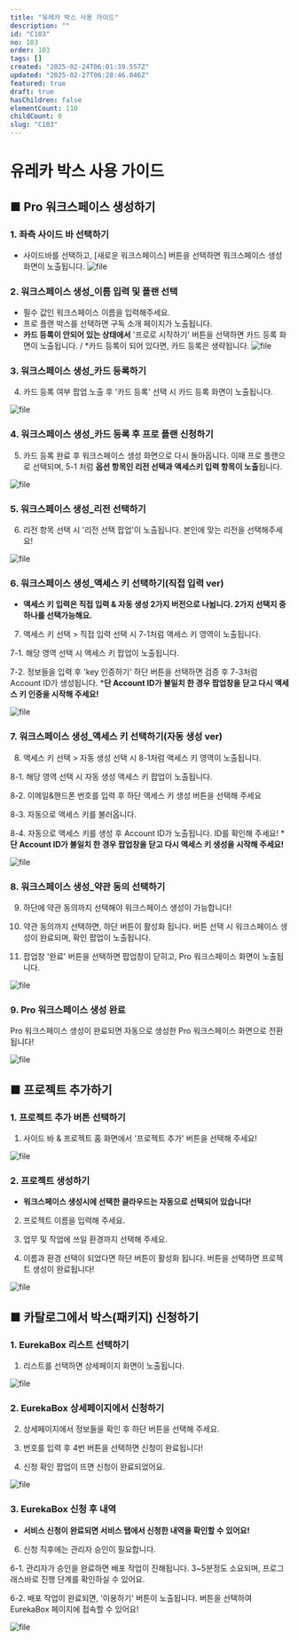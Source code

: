 ```yaml
---
title: "유레카 박스 사용 가이드"
description: ""
id: "C103"
no: 103
order: 103
tags: []
created: "2025-02-24T06:01:39.557Z"
updated: "2025-02-27T06:28:46.046Z"
featured: true
draft: true
hasChildren: false
elementCount: 110
childCount: 0
slug: "C103"
---
```


# 유레카 박스 사용 가이드



## ■ Pro 워크스페이스 생성하기

### 1. 좌측 사이드 바 선택하기

- 사이드바를 선택하고, [새로운 워크스페이스] 버튼을 선택하면 워크스페이스 생성 화면이 노출됩니다.
![file](/images/d85c03f368f7530e8cef862f7e801a28.jpg)



### 2. 워크스페이스 생성_이름 입력 및 플랜 선택

- 필수 값인 워크스페이스 이름을 입력해주세요.
- 프로 플랜 박스를 선택하면 구독 소개 페이지가 노출됩니다.
- **카드 등록이 안되어 있는 상태에서** '프로로 시작하기' 버튼을 선택하면 카드 등록 화면이 노출됩니다. / *카드 등록이 되어 있다면, 카드 등록은 생략됩니다.
![file](/images/f2bd95fd46ec02a8f88e088692966dde.jpg)



### 3. 워크스페이스 생성_카드 등록하기

4. 카드 등록 여부 팝업 노출 후 '카드 등록' 선택 시 카드 등록 화면이 노출됩니다.

![file](/images/4e6ddbaea0cc82675ad4f3a8c7c6d842.jpg)



### 4. 워크스페이스 생성_카드 등록 후 프로 플랜 신청하기

5. 카드 등록 완료 후 워크스페이스 생성 화면으로 다시 돌아옵니다. 이때 프로 플랜으로 선택되며, 5-1 처럼 **옵션 항목인 리전 선택과 액세스키 입력 항목이 노출**됩니다.

![file](/images/8b525ca4ee7113fcb256879f7987aa17.jpg)



### 5. 워크스페이스 생성_리전 선택하기

6. 리전 항목 선택 시 '리전 선택 팝업'이 노출됩니다. 본인에 맞는 리전을 선택해주세요!

![file](/images/f7643b8801c4f3713673aaec0dd3b33a.jpg)



### 6. 워크스페이스 생성_액세스 키 선택하기(직접 입력 ver)

- **액세스 키 입력은 직접 입력 & 자동 생성 2가지 버전으로 나뉩니다. 2가지 선택지 중 하나를 선택가능해요.**
7. 액세스 키 선택 > 직접 입력 선택 시 7-1처럼 액세스 키 영역이 노출됩니다.

7-1. 해당 영역 선택 시 액세스 키 팝업이 노출됩니다.

7-2. 정보들을 입력 후 'key 인증하기' 하단 버튼을 선택하면 검증 후 7-3처럼 Account ID가 생성됩니다. ***단 Account ID가 불일치 한 경우 팝업창을 닫고 다시 액세스 키 인증을 시작해 주세요!**

![file](/images/11902a621adc17345dc5e74396fea5d8.jpg)



### 7. 워크스페이스 생성_액세스 키 선택하기(자동 생성 ver)

8. 액세스 키 선택 > 자동 생성 선택 시 8-1처럼 액세스 키 영역이 노출됩니다.

8-1. 해당 영역 선택 시 자동 생성 액세스 키 팝업이 노출됩니다.

8-2. 이메일&핸드폰 번호를 입력 후 하단 액세스 키 생성 버튼을 선택해 주세요

8-3. 자동으로 액세스 키를 불러옵니다.

8-4. 자동으로 액세스 키를 생성 후 Account ID가 노출됩니다. ID를 확인해 주세요! ***단 Account ID가 불일치 한 경우 팝업창을 닫고 다시 액세스 키 생성을 시작해 주세요!**

![file](/images/07d7c820526d0e622768527c223f7401.jpg?width=1024)



### 8. 워크스페이스 생성_약관 동의 선택하기

9. 하단에 약관 동의까지 선택해야 워크스페이스 생성이 가능합니다!

10. 약관 동의까지 선택하면, 하단 버튼이 활성화 됩니다. 버튼 선택 시 워크스페이스 생성이 완료되며, 확인 팝업이 노출됩니다.

11. 팝업창 '완료' 버튼을 선택하면 팝업창이 닫히고, Pro 워크스페이스 화면이 노출됩니다.

![file](/images/b48f7ad1ab5db4023492ac5327381055.jpg)



### 9. Pro 워크스페이스 생성 완료

Pro 워크스페이스 생성이 완료되면 자동으로 생성한 Pro 워크스페이스 화면으로 전환됩니다! 

![file](/images/6bdc727b0591e15e882933188adb1c09.jpg)





## ■ 프로젝트 추가하기

### 1. 프로젝트 추가 버튼 선택하기

1. 사이드 바 & 프로젝트 홈 화면에서 '프로젝트 추가' 버튼을 선택해 주세요!

![file](/images/6e9a5d139b735b5fcba62cc862b273b7.jpg)



### 2. 프로젝트 생성하기 

- **워크스페이스 생성시에 선택한 클라우드는 자동으로 선택되어 있습니다!**
2. 프로젝트 이름을 입력해 주세요.

3. 업무 및 작업에 쓰일 환경까지 선택해 주세요. 

4. 이름과 환경 선택이 되었다면 하단 버튼이 활성화 됩니다. 버튼을 선택하면 프로젝트 생성이 완료됩니다!

![file](/images/f8b7f6248d571e6f7fa5b70fceace02e.jpg)



## ■ 카탈로그에서 박스(패키지) 신청하기

### 1. EurekaBox 리스트 선택하기

1. 리스트를 선택하면 상세페이지 화면이 노출됩니다.

![file](/images/17df501de9f975aa64c59e65df51f46d.jpg)



### 2. EurekaBox 상세페이지에서 신청하기

2. 상세페이지에서 정보들을 확인 후 하단 버튼을 선택해 주세요.

3. 번호를 입력 후 4번 버튼을 선택하면 신청이 완료됩니다!

5. 신청 확인 팝업이 뜨면 신청이 완료되었어요.

![file](/images/4298f5a9797a07e06e4b523fb6253f2d.jpg)



### 3. EurekaBox 신청 후 내역

- **서비스 신청이 완료되면 서비스 탭에서 신청한 내역을 확인할 수 있어요!**
6. 신청 직후에는 관리자 승인이 필요합니다.

6-1. 관리자가 승인을 완료하면 배포 작업이 진해됩니다. 3~5분정도 소요되며, 프로그래스바로 진행 단계를 확인하실 수 있어요.

6-2. 배포 작업이 완료되면, '이용하기' 버튼이 노출됩니다. 버튼을 선택하여 EurekaBox 페이지에 접속할 수 있어요!

![file](/images/163a063fed6821c61e231991812ed179.jpg)
